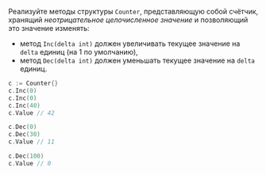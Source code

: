 
Реализуйте методы структуры `Counter`, представляющую собой счётчик, хранящий *неотрицательное целочисленное значение* и позволяющий это значение изменять:

- метод `Inc(delta int)` должен увеличивать текущее значение на `delta` единиц (на 1 по умолчанию),
- метод `Dec(delta int)` должен уменьшать текущее значение на `delta` единиц.

```go
c := Counter{}
c.Inc(0)
c.Inc(0)
c.Inc(40)
c.Value // 42

c.Dec(0)
c.Dec(30)
c.Value // 11

c.Dec(100)
c.Value // 0
```

